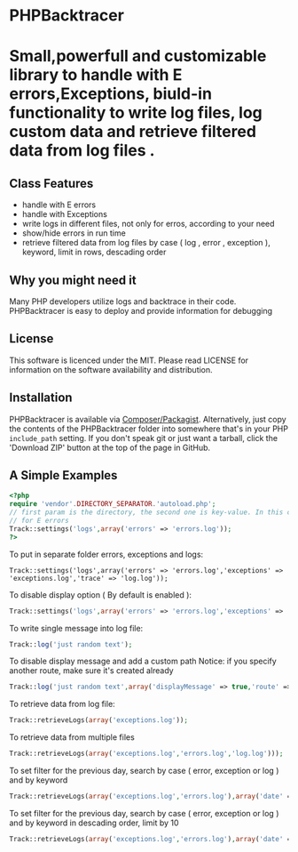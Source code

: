 # PHPBacktracer
# Small,powerfull and customizable library to handle with E errors,Exceptions, biuld-in functionality to write log files, log custom data and retrieve filtered data from log files . 

## Class Features

- handle with E errors
- handle with Exceptions
- write logs in different files, not only for erros, according to your need
- show/hide errors in run time
- retrieve filtered data from log files by case ( log , error , exception ), keyword, limit in rows, descading order

## Why you might need it

Many PHP developers utilize logs and backtrace in their code. PHPBacktracer is easy to deploy and provide information for debugging

## License

This software is licenced under the MIT. Please read LICENSE for information on the software availability and distribution.

 ## Installation

 PHPBacktracer is available via [Composer/Packagist](https://packagist.org/packages/pertinax/PHPBacktracer).
 Alternatively, just copy the contents of the PHPBacktracer folder into somewhere that's in your PHP `include_path` setting. If you don't speak git or just want a tarball, click the 'Download ZIP' button at the top of the page in GitHub.

## A Simple Examples

```php
<?php
require 'vendor'.DIRECTORY_SEPARATOR.'autoload.php';
// first param is the directory, the second one is key-value. In this case we use logs/errors.log
// for E errors
Track::settings('logs',array('errors' => 'errors.log'));
?>
```
To put in separate folder errors, exceptions and logs:
``` 
Track::settings('logs',array('errors' => 'errors.log','exceptions' => 'exceptions.log','trace' => 'log.log'));
```
To disable display option ( By default is enabled ):
```php 
Track::settings('logs',array('errors' => 'errors.log','exceptions' => 'exceptions.log','trace' => 'log.log'),array('displayMessage' => false));
```
To write single message into log file: 
```php
Track::log('just random text');
```
To disable display message and add a custom path 
Notice: if you specify another route, make sure it's created already
```php
Track::log('just random text',array('displayMessage' => true,'route' => 'anotherDir/anotherFile.log'));
```
To retrieve data from log file:
```php
Track::retrieveLogs(array('exceptions.log'));
```
To retrieve data from multiple files
```php
Track::retrieveLogs(array('exceptions.log','errors.log','log.log')));
```
To set filter for the previous day, search by case ( error, exception or log ) and by keyword
```php
Track::retrieveLogs(array('exceptions.log','errors.log'),array('date' => '1 day','case' => 'error', 'keyword' => 'in'));
```
To set filter for the previous day, search by case ( error, exception or log ) and by keyword in descading order, limit by 10
```php
Track::retrieveLogs(array('exceptions.log','errors.log'),array('date' => '1 day','case' => 'error', 'keyword' => 'in'),true,10);
```
